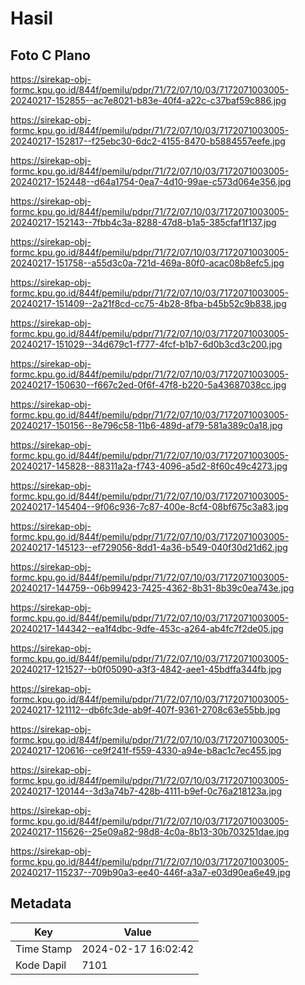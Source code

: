 # Hasil

## Foto C Plano

https://sirekap-obj-formc.kpu.go.id/844f/pemilu/pdpr/71/72/07/10/03/7172071003005-20240217-152855--ac7e8021-b83e-40f4-a22c-c37baf59c886.jpg

https://sirekap-obj-formc.kpu.go.id/844f/pemilu/pdpr/71/72/07/10/03/7172071003005-20240217-152817--f25ebc30-6dc2-4155-8470-b5884557eefe.jpg

https://sirekap-obj-formc.kpu.go.id/844f/pemilu/pdpr/71/72/07/10/03/7172071003005-20240217-152448--d64a1754-0ea7-4d10-99ae-c573d064e356.jpg

https://sirekap-obj-formc.kpu.go.id/844f/pemilu/pdpr/71/72/07/10/03/7172071003005-20240217-152143--7fbb4c3a-8288-47d8-b1a5-385cfaf1f137.jpg

https://sirekap-obj-formc.kpu.go.id/844f/pemilu/pdpr/71/72/07/10/03/7172071003005-20240217-151758--a55d3c0a-721d-469a-80f0-acac08b8efc5.jpg

https://sirekap-obj-formc.kpu.go.id/844f/pemilu/pdpr/71/72/07/10/03/7172071003005-20240217-151409--2a21f8cd-cc75-4b28-8fba-b45b52c9b838.jpg

https://sirekap-obj-formc.kpu.go.id/844f/pemilu/pdpr/71/72/07/10/03/7172071003005-20240217-151029--34d679c1-f777-4fcf-b1b7-6d0b3cd3c200.jpg

https://sirekap-obj-formc.kpu.go.id/844f/pemilu/pdpr/71/72/07/10/03/7172071003005-20240217-150630--f667c2ed-0f6f-47f8-b220-5a43687038cc.jpg

https://sirekap-obj-formc.kpu.go.id/844f/pemilu/pdpr/71/72/07/10/03/7172071003005-20240217-150156--8e796c58-11b6-489d-af79-581a389c0a18.jpg

https://sirekap-obj-formc.kpu.go.id/844f/pemilu/pdpr/71/72/07/10/03/7172071003005-20240217-145828--88311a2a-f743-4096-a5d2-8f60c49c4273.jpg

https://sirekap-obj-formc.kpu.go.id/844f/pemilu/pdpr/71/72/07/10/03/7172071003005-20240217-145404--9f06c936-7c87-400e-8cf4-08bf675c3a83.jpg

https://sirekap-obj-formc.kpu.go.id/844f/pemilu/pdpr/71/72/07/10/03/7172071003005-20240217-145123--ef729056-8dd1-4a36-b549-040f30d21d62.jpg

https://sirekap-obj-formc.kpu.go.id/844f/pemilu/pdpr/71/72/07/10/03/7172071003005-20240217-144759--06b99423-7425-4362-8b31-8b39c0ea743e.jpg

https://sirekap-obj-formc.kpu.go.id/844f/pemilu/pdpr/71/72/07/10/03/7172071003005-20240217-144342--ea1f4dbc-9dfe-453c-a264-ab4fc7f2de05.jpg

https://sirekap-obj-formc.kpu.go.id/844f/pemilu/pdpr/71/72/07/10/03/7172071003005-20240217-121527--b0f05090-a3f3-4842-aee1-45bdffa344fb.jpg

https://sirekap-obj-formc.kpu.go.id/844f/pemilu/pdpr/71/72/07/10/03/7172071003005-20240217-121112--db6fc3de-ab9f-407f-9361-2708c63e55bb.jpg

https://sirekap-obj-formc.kpu.go.id/844f/pemilu/pdpr/71/72/07/10/03/7172071003005-20240217-120616--ce9f241f-f559-4330-a94e-b8ac1c7ec455.jpg

https://sirekap-obj-formc.kpu.go.id/844f/pemilu/pdpr/71/72/07/10/03/7172071003005-20240217-120144--3d3a74b7-428b-4111-b9ef-0c76a218123a.jpg

https://sirekap-obj-formc.kpu.go.id/844f/pemilu/pdpr/71/72/07/10/03/7172071003005-20240217-115626--25e09a82-98d8-4c0a-8b13-30b703251dae.jpg

https://sirekap-obj-formc.kpu.go.id/844f/pemilu/pdpr/71/72/07/10/03/7172071003005-20240217-115237--709b90a3-ee40-446f-a3a7-e03d90ea6e49.jpg


## Metadata

| Key        | Value               |
| ---------- | ------------------- |
| Time Stamp | 2024-02-17 16:02:42 |
| Kode Dapil | 7101                |



